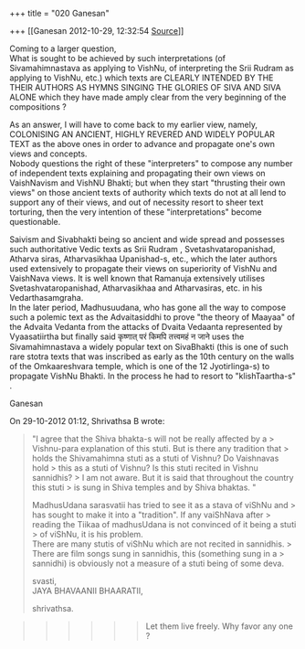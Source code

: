 +++
title = "020 Ganesan"

+++
[[Ganesan	2012-10-29, 12:32:54 [Source](https://groups.google.com/g/bvparishat/c/9SHaNwvK0ZY)]]



  
Coming to a larger question,  
What is sought to be achieved by such interpretations (of Sivamahimnastava as applying to VishNu, of interpreting the Srii Rudram as applying to VishNu, etc.) which texts are CLEARLY INTENDED BY THE THEIR AUTHORS AS HYMNS SINGING THE GLORIES OF SIVA AND SIVA ALONE which they have made amply clear from the very beginning of the compositions ?  
  
As an answer, I will have to come back to my earlier view, namely, COLONISING AN ANCIENT, HIGHLY REVERED AND WIDELY POPULAR TEXT as the above ones in order to advance and propagate one's own views and concepts.  
Nobody questions the right of these "interpreters" to compose any number of independent texts explaining and propagating their own views on VaishNavism and VishNU Bhakti; but when they start "thrusting their own views" on those ancient texts of authority which texts do not at all lend to support any of their views, and out of necessity resort to sheer text torturing, then the very intention of these "interpretations" become questionable.  
  
Saivism and Sivabhakti being so ancient and wide spread and possesses such authoritative Vedic texts as Srii Rudram , Svetashvataropanishad, Atharva siras, Atharvasikhaa Upanishad-s, etc., which the later authors used extensively to propagate their views on superiority of VishNu and VaishNava views. It is well known that Ramanuja extensively utilises Svetashvataropanishad, Atharvasikhaa and Atharvasiras, etc. in his Vedarthasamgraha.  
In the later period, Madhusuudana, who has gone all the way to compose such a polemic text as the Advaitasiddhi to prove "the theory of Maayaa" of the Advaita Vedanta from the attacks of Dvaita Vedaanta represented by Vyaasatiirtha but finally said कृष्णात् परं किमपि तत्त्वमहं न जाने
uses the Sivamahimnastava a widely popular text on SivaBhakti (this is one of such rare stotra texts that was inscribed as early as the 10th century on the walls of the Omkaareshvara temple, which is one of the 12 Jyotirlinga-s) to propagate VishNu Bhakti. In the process he had to resort to "klishTaartha-s" .  
  
Ganesan

  
  
On 29-10-2012 01:12, Shrivathsa B wrote:

> "I agree that the Shiva bhakta-s will not be really affected by a > Vishnu-para explanation of this stuti. But is there any tradition that > holds the Shivamahimna stuti as a stuti of Vishnu? Do Vaishnavas hold > this as a stuti of Vishnu? Is this stuti recited in Vishnu sannidhis? > I am not aware. But it is said that throughout the country this stuti > is sung in Shiva temples and by Shiva bhaktas. "  
>   
> MadhusUdana sarasvatii has tried to see it as a stava of viShNu and > has sought to make it into a "tradition". If any vaiShNava after > reading the Tiikaa of madhusUdana is not convinced of it being a stuti > of viShNu, it is his problem.  
> There are many stutis of viShNu which are not recited in sannidhis. > There are film songs sung in sannidhis, this (something sung in a > sannidhi) is obviously not a measure of a stuti being of some deva.  
>   
> svasti,  
>  JAYA BHAVAANII BHAARATII,  
> 
> shrivathsa.  
>   

> 
> >   
> > > 
> > > > 
> > > > 
> > > > 
> > > > 
> > > > > 
> > > > > > 
> > > > > > Let them live freely. Why favor any one ?  
> > > > > > 
> > > > > > 
> > > > 
> > > > 
> >   
> > 

